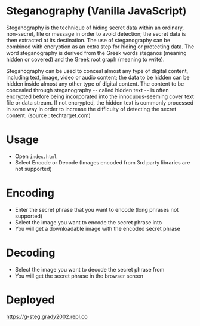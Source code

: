 # Steganography (Vanilla JavaScript)

Steganography is the technique of hiding secret data within an ordinary, non-secret, file or message in order to avoid detection; the secret data is then extracted at its destination. The use of steganography can be combined with encryption as an extra step for hiding or protecting data. The word steganography is derived from the Greek words steganos (meaning hidden or covered) and the Greek root graph (meaning to write).

Steganography can be used to conceal almost any type of digital content, including text, image, video or audio content; the data to be hidden can be hidden inside almost any other type of digital content. The content to be concealed through steganography -- called hidden text -- is often encrypted before being incorporated into the innocuous-seeming cover text file or data stream. If not encrypted, the hidden text is commonly processed in some way in order to increase the difficulty of detecting the secret content. (source : techtarget.com)

# Usage

- Open `index.html`
- Select Encode or Decode (Images encoded from 3rd party libraries are not supported)

# Encoding

- Enter the secret phrase that you want to encode (long phrases not supported)
- Select the image you want to encode the secret phrase into
- You will get a downloadable image with the encoded secret phrase

# Decoding

- Select the image you want to decode the secret phrase from
- You will get the secret phrase in the browser screen

# Deployed

<a href="https://g-steg.grady2002.repl.co">https://g-steg.grady2002.repl.co</a>
